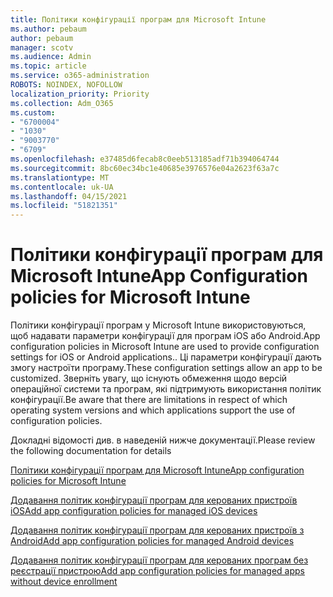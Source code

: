 ```yaml
---
title: Політики конфігурації програм для Microsoft Intune
ms.author: pebaum
author: pebaum
manager: scotv
ms.audience: Admin
ms.topic: article
ms.service: o365-administration
ROBOTS: NOINDEX, NOFOLLOW
localization_priority: Priority
ms.collection: Adm_O365
ms.custom:
- "6700004"
- "1030"
- "9003770"
- "6709"
ms.openlocfilehash: e37485d6fecab8c0eeb513185adf71b394064744
ms.sourcegitcommit: 8bc60ec34bc1e40685e3976576e04a2623f63a7c
ms.translationtype: MT
ms.contentlocale: uk-UA
ms.lasthandoff: 04/15/2021
ms.locfileid: "51821351"
---
```

# <a name="app-configuration-policies-for-microsoft-intune"></a><span data-ttu-id="f22c0-102">Політики конфігурації програм для Microsoft Intune</span><span class="sxs-lookup"><span data-stu-id="f22c0-102">App Configuration policies for Microsoft Intune</span></span>

<span data-ttu-id="f22c0-103">Політики конфігурації програм у Microsoft Intune використовуються, щоб надавати параметри конфігурації для програм iOS або Android.</span><span class="sxs-lookup"><span data-stu-id="f22c0-103">App configuration policies in Microsoft Intune are used to provide configuration settings for iOS or Android applications..</span></span> <span data-ttu-id="f22c0-104">Ці параметри конфігурації дають змогу настроїти програму.</span><span class="sxs-lookup"><span data-stu-id="f22c0-104">These configuration settings allow an app to be customized.</span></span> <span data-ttu-id="f22c0-105">Зверніть увагу, що існують обмеження щодо версій операційної системи та програм, які підтримують використання політик конфігурації.</span><span class="sxs-lookup"><span data-stu-id="f22c0-105">Be aware that there are limitations in respect of which operating system versions and which applications support the use of configuration policies.</span></span>

<span data-ttu-id="f22c0-106">Докладні відомості див. в наведеній нижче документації.</span><span class="sxs-lookup"><span data-stu-id="f22c0-106">Please review the following documentation for details</span></span>

[<span data-ttu-id="f22c0-107">Політики конфігурації програм для Microsoft Intune</span><span class="sxs-lookup"><span data-stu-id="f22c0-107">App configuration policies for Microsoft Intune</span></span>](https://docs.microsoft.com/intune/app-configuration-policies-overview)  

[<span data-ttu-id="f22c0-108">Додавання політик конфігурації програм для керованих пристроїв iOS</span><span class="sxs-lookup"><span data-stu-id="f22c0-108">Add app configuration policies for managed iOS devices</span></span>](https://docs.microsoft.com/intune/app-configuration-policies-use-ios)  

[<span data-ttu-id="f22c0-109">Додавання політик конфігурації програм для керованих пристроїв з Android</span><span class="sxs-lookup"><span data-stu-id="f22c0-109">Add app configuration policies for managed Android devices</span></span>](https://docs.microsoft.com/intune/app-configuration-policies-use-android)

[<span data-ttu-id="f22c0-110">Додавання політик конфігурації програм для керованих програм без реєстрації пристрою</span><span class="sxs-lookup"><span data-stu-id="f22c0-110">Add app configuration policies for managed apps without device enrollment</span></span>](https://docs.microsoft.com/intune/app-configuration-policies-managed-app)
